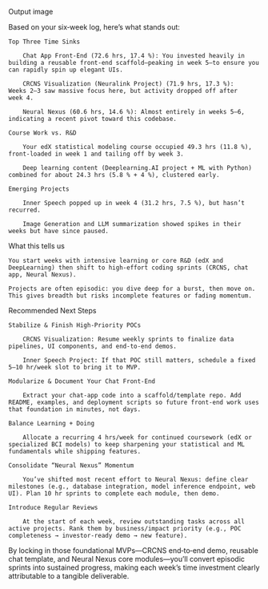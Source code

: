 Output image

Based on your six‐week log, here’s what stands out:

    Top Three Time Sinks

        Chat App Front‑End (72.6 hrs, 17.4 %): You invested heavily in building a reusable front‑end scaffold—peaking in week 5—to ensure you can rapidly spin up elegant UIs.

        CRCNS Visualization (Neuralink Project) (71.9 hrs, 17.3 %): Weeks 2–3 saw massive focus here, but activity dropped off after week 4.

        Neural Nexus (60.6 hrs, 14.6 %): Almost entirely in weeks 5–6, indicating a recent pivot toward this codebase.

    Course Work vs. R&D

        Your edX statistical modeling course occupied 49.3 hrs (11.8 %), front‑loaded in week 1 and tailing off by week 3.

        Deep learning content (Deeplearning.AI project + ML with Python) combined for about 24.3 hrs (5.8 % + 4 %), clustered early.

    Emerging Projects

        Inner Speech popped up in week 4 (31.2 hrs, 7.5 %), but hasn’t recurred.

        Image Generation and LLM summarization showed spikes in their weeks but have since paused.

What this tells us

    You start weeks with intensive learning or core R&D (edX and DeepLearning) then shift to high‑effort coding sprints (CRCNS, chat app, Neural Nexus).

    Projects are often episodic: you dive deep for a burst, then move on. This gives breadth but risks incomplete features or fading momentum.

Recommended Next Steps

    Stabilize & Finish High‑Priority POCs

        CRCNS Visualization: Resume weekly sprints to finalize data pipelines, UI components, and end‑to‑end demos.

        Inner Speech Project: If that POC still matters, schedule a fixed 5–10 hr/week slot to bring it to MVP.

    Modularize & Document Your Chat Front‑End

        Extract your chat‑app code into a scaffold/template repo. Add README, examples, and deployment scripts so future front‑end work uses that foundation in minutes, not days.

    Balance Learning + Doing

        Allocate a recurring 4 hrs/week for continued coursework (edX or specialized BCI models) to keep sharpening your statistical and ML fundamentals while shipping features.

    Consolidate “Neural Nexus” Momentum

        You’ve shifted most recent effort to Neural Nexus: define clear milestones (e.g., database integration, model inference endpoint, web UI). Plan 10 hr sprints to complete each module, then demo.

    Introduce Regular Reviews

        At the start of each week, review outstanding tasks across all active projects. Rank them by business/impact priority (e.g., POC completeness → investor‑ready demo → new feature).

By locking in those foundational MVPs—CRCNS end‑to‑end demo, reusable chat template, and Neural Nexus core modules—you’ll convert episodic sprints into sustained progress, making each week’s time investment clearly attributable to a tangible deliverable. 